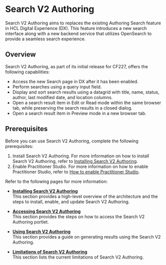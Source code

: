 # Search V2 Authoring

Search V2 Authoring aims to replaces the existing Authoring Search feature in HCL Digital Experience (DX). This feature introduces a new search interface along with a new backend service that utilizes OpenSearch to provide a seamless search experience.

## Overview

Search V2 Authoring, as part of its initial release for CF227, offers the following capabilities:

- Access the new Search page in DX after it has been enabled.
- Perform searches using a query input field.
- Display and sort search results using a datagrid with title, name, status, author, last modified date, and location columns.
- Open a search result item in Edit or Read mode within the same browser tab, while preserving the search results in a closed dialog.
- Open a search result item in Preview mode in a new browser tab.

## Prerequisites

Before you can use Search V2 Authoring, complete the following prerequisites:

1. Install Search V2 Authoring. For more information on how to install Search V2 Authoring, refer to [Installing Search V2 Authoring](../../deployment/install/container/helm_deployment/preparation/optional_tasks/optional_install_new_search.md).
2. Enable Practitioner Studio. For more information on how to enable Practitioner Studio, refer to [How to enable Practitioner Studio](../../build_sites/practitioner_studio/working_with_ps/enable_prac_studio.md).

Refer to the following pages for more information:

- **[Installing Search V2 Authoring](./installation.md)**<br>
This section provides a high-level overview of the architecture and the steps to install, enable, and update Search V2 Authoring.

- **[Accessing Search V2 Authoring](./access.md)**<br>
This section provides the steps on how to access the Search V2 Authoring portlet.

- **[Using Search V2 Authoring](./usage.md)**<br>
This section provides a guide on generating results using the Search V2 Authoring.

- **[Limitations of Search V2 Authoring](./limitations.md)**<br>
This section lists the current limitations of Search V2 Authoring.
